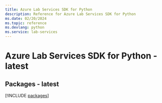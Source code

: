 ```yaml
---
title: Azure Lab Services SDK for Python
description: Reference for Azure Lab Services SDK for Python
ms.date: 02/20/2024
ms.topic: reference
ms.devlang: python
ms.service: lab-services
---
```

# Azure Lab Services SDK for Python - latest
## Packages - latest
[!INCLUDE [packages](lab-services-index.md)]